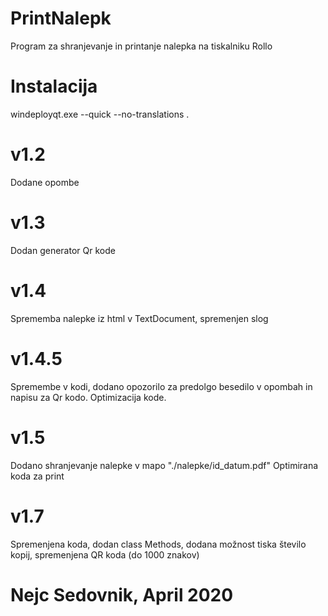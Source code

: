 # PrintNalepk
Program za shranjevanje in printanje nalepka na tiskalniku Rollo

# Instalacija
windeployqt.exe --quick --no-translations .

# v1.2
Dodane opombe

# v1.3
Dodan generator Qr kode

# v1.4
Sprememba nalepke iz html v TextDocument, spremenjen slog

# v1.4.5
Spremembe v kodi, dodano opozorilo za predolgo besedilo v opombah in napisu za Qr kodo.
Optimizacija kode.

# v1.5
Dodano shranjevanje nalepke v mapo "./nalepke/id_datum.pdf"
Optimirana koda za print

# v1.7
Spremenjena koda, dodan class Methods, dodana možnost tiska število kopij, spremenjena QR koda (do 1000 znakov)

# Nejc Sedovnik, April 2020
